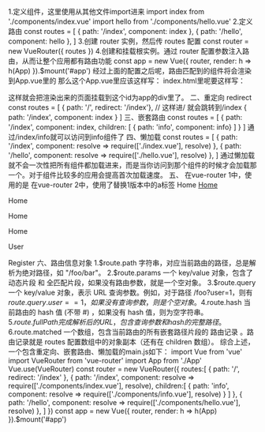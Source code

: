 1.定义组件，这里使用从其他文件import进来
import index from './components/index.vue'
import hello from './components/hello.vue'
2.定义路由
const routes = [
    { path: '/index', component: index },
    { path: '/hello', component: hello },
]
3.创建 router 实例，然后传 routes 配置
const router = new VueRouter({
  routes
})
4.创建和挂载根实例。通过 router 配置参数注入路由，从而让整个应用都有路由功能
const app = new Vue({
    router,
    render: h => h(App)
}).$mount('#app')
经过上面的配置之后呢，路由匹配到的组件将会渲染到App.vue里的<router-view></router-view>
那么这个App.vue里应该这样写：
<template>
  <div id="app">
        <router-view></router-view>
  </div>
</template>
index.html里呢要这样写：
<body>
    <div id="app"></div>
</body>
这样就会把渲染出来的页面挂载到这个id为app的div里了。
二、重定向 redirect
const routes = [
    { path: '/', redirect: '/index'},     // 这样进/ 就会跳转到/index
    { path: '/index', component: index }
]
三、嵌套路由
const routes = [
    { path: '/index', component: index,
        children: [
            { path: 'info', component: info}
        ]
     }
]
通过/index/info就可以访问到info组件了
四、懒加载
const routes = [
    { path: '/index', component: resolve => require(['./index.vue'], resolve) },
    { path: '/hello', component: resolve => require(['./hello.vue'], resolve) },
]
通过懒加载就不会一次性把所有组件都加载进来，而是当你访问到那个组件的时候才会加载那一个。对于组件比较多的应用会提高首次加载速度。
五、<router-link>
在vue-router 1中，使用的是
在vue-router 2中，使用了<router-link></router-link>替换1版本中的a标签
<!-- 字符串 -->
<router-link to="home">Home</router-link>
<!-- 渲染结果 -->
<a href="home">Home</a>

<!-- 使用 v-bind 的 JS 表达式 -->
<router-link v-bind:to="'home'">Home</router-link>

<!-- 不写 v-bind 也可以，就像绑定别的属性一样 -->
<router-link :to="'home'">Home</router-link>

<!-- 同上 -->
<router-link :to="{ path: 'home' }">Home</router-link>

<!-- 命名的路由 -->
<router-link :to="{ name: 'user', params: { userId: 123 }}">User</router-link>

<!-- 带查询参数，下面的结果为 /register?plan=private -->
<router-link :to="{ path: 'register', query: { plan: 'private' }}">Register</router-link>
六、路由信息对象
1.$route.path
字符串，对应当前路由的路径，总是解析为绝对路径，如 "/foo/bar"。
2.$route.params
一个 key/value 对象，包含了 动态片段 和 全匹配片段，如果没有路由参数，就是一个空对象。
3.$route.query
一个 key/value 对象，表示 URL 查询参数。例如，对于路径 /foo?user=1，则有 $route.query.user == 1，如果没有查询参数，则是个空对象。
4.$route.hash
当前路由的 hash 值 (不带 #) ，如果没有 hash 值，则为空字符串。
5.$route.fullPath
完成解析后的 URL，包含查询参数和 hash 的完整路径。
6.$route.matched
一个数组，包含当前路由的所有嵌套路径片段的 路由记录 。路由记录就是 routes 配置数组中的对象副本（还有在 children 数组）。
综合上述，一个包含重定向、嵌套路由、懒加载的main.js如下：
import Vue from 'vue'
import VueRouter from 'vue-router'
import App from './App'
Vue.use(VueRouter)
const router = new VueRouter({
  routes:[
    { path: '/', redirect: '/index' },
    { path: '/index', component: resolve => require(['./components/index.vue'], resolve),
        children:[
            { path: 'info', component: resolve => require(['./components/info.vue'], resolve) }
       ]
    },
    { path: '/hello', component: resolve => require(['./components/hello.vue'], resolve) },
  ]
})
const app = new Vue({
  router,
  render: h => h(App)
}).$mount('#app')
